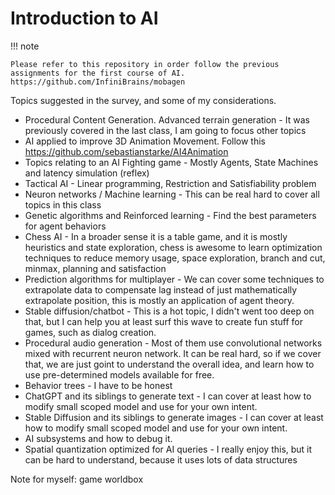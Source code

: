 # Introduction to AI

!!! note

    Please refer to this repository in order follow the previous assignments for the first course of AI. https://github.com/InfiniBrains/mobagen


Topics suggested in the survey, and some of my considerations.
- Procedural Content Generation. Advanced terrain generation - It was previously covered in the last class, I am going to focus other topics
- AI applied to improve 3D Animation Movement. Follow this https://github.com/sebastianstarke/AI4Animation
- Topics relating to an AI Fighting game - Mostly Agents, State Machines and latency simulation (reflex)
- Tactical AI - Linear programming, Restriction and Satisfiability problem
- Neuron networks / Machine learning - This can be real hard to cover all topics in this class
- Genetic algorithms and Reinforced learning - Find the best parameters for agent behaviors  
- Chess AI - In a broader sense it is a table game, and it is mostly heuristics and state exploration, chess is awesome to learn optimization techniques to reduce memory usage, space exploration, branch and cut, minmax, planning and satisfaction
- Prediction algorithms for multiplayer - We can cover some techniques to extrapolate data to compensate lag instead of just mathematically extrapolate position, this is mostly an application of agent theory. 
- Stable diffusion/chatbot - This is a hot topic, I didn't went too deep on that, but I can help you at least surf this wave to create fun stuff for games, such as dialog creation.
- Procedural audio generation - Most of them use convolutional networks mixed with recurrent neuron network. It can be real hard, so if we cover that, we are just goint to understand the overall idea, and learn how to use pre-determined models available for free.
- Behavior trees - I have to be honest
- ChatGPT and its siblings to generate text - I can cover at least how to modify small scoped model and use for your own intent.
- Stable Diffusion and its siblings to generate images - I can cover at least how to modify small scoped model and use for your own intent.
- AI subsystems and how to debug it.
- Spatial quantization optimized for AI queries - I really enjoy this, but it can be hard to understand, because it uses lots of data structures

Note for myself: game worldbox